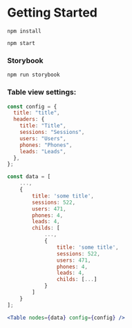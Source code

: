 # Getting Started

`npm install`

`npm start`

### Storybook

`npm run storybook`

### Table view settings:

```js
const config = {
  title: "title",
  headers: {
    title: "Title",
    sessions: "Sessions",
    users: "Users",
    phones: "Phones",
    leads: "Leads",
  },
};

const data = [
    ...,
    {
        title: 'some title',
        sessions: 522,
        users: 471,
        phones: 4,
        leads: 4,
        childs: [
            ...,
            {
                title: 'some title',
                sessions: 522,
                users: 471,
                phones: 4,
                leads: 4,
                childs: [...]
            }
        ]
    }
];
```

```jsx
<Table nodes={data} config={config} />
```
